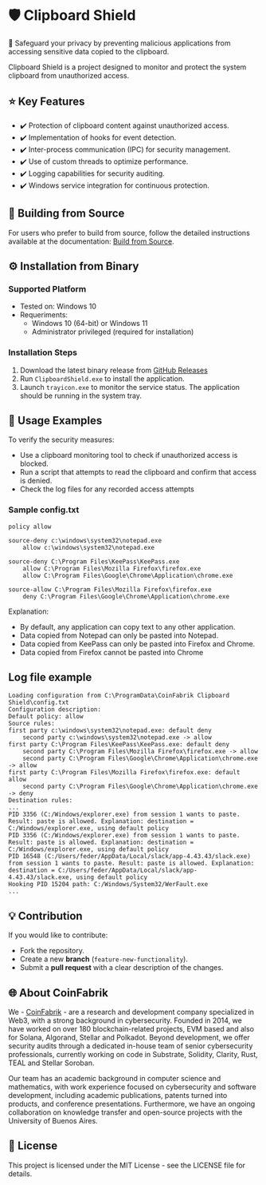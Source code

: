 # 🛡️ Clipboard Shield

🔐 Safeguard your privacy by preventing malicious applications from accessing sensitive data copied to the clipboard.

Clipboard Shield is a project designed to monitor and protect the system clipboard from unauthorized access.

## ⭐️ Key Features
- ✔️ Protection of clipboard content against unauthorized access.
- ✔️ Implementation of hooks for event detection.
- ✔️ Inter-process communication (IPC) for security management.
- ✔️ Use of custom threads to optimize performance.
- ✔️ Logging capabilities for security auditing.
- ✔️ Windows service integration for continuous protection.

## 🔨 Building from Source

For users who prefer to build from source, follow the detailed instructions available at the documentation: [Build from Source](doc/BuildFromSource.md).

## ⚙️ Installation from Binary

### Supported Platform

* Tested on: Windows 10
* Requeriments:
  * Windows 10 (64-bit) or Windows 11
  * Administrator privileged (required for installation)
 
### Installation Steps   

1. Download the latest binary release from [GitHub Releases](https://github.com/CoinFabrik/ClipboardShield/releases) 
2. Run `ClipboardShield.exe` to install the application.
3. Launch `trayicon.exe` to monitor the service status. The application should be running in the system tray.

## 📌 Usage Examples
To verify the security measures:
- Use a clipboard monitoring tool to check if unauthorized access is blocked.
- Run a script that attempts to read the clipboard and confirm that access is denied.
- Check the log files for any recorded access attempts

### Sample config.txt
```
policy allow

source-deny c:\windows\system32\notepad.exe
    allow c:\windows\system32\notepad.exe

source-deny C:\Program Files\KeePass\KeePass.exe
    allow C:\Program Files\Mozilla Firefox\firefox.exe
    allow C:\Program Files\Google\Chrome\Application\chrome.exe

source-allow C:\Program Files\Mozilla Firefox\firefox.exe
    deny C:\Program Files\Google\Chrome\Application\chrome.exe
```
Explanation:
* By default, any application can copy text to any other application.
* Data copied from Notepad can only be pasted into Notepad.
* Data copied from KeePass can only be pasted into Firefox and Chrome.
* Data copied from Firefox cannot be pasted into Chrome

## Log file example
```
Loading configuration from C:\ProgramData\CoinFabrik Clipboard Shield\config.txt
Configuration description:
Default policy: allow
Source rules:
first party c:\windows\system32\notepad.exe: default deny
    second party c:\windows\system32\notepad.exe -> allow
first party C:\Program Files\KeePass\KeePass.exe: default deny
    second party C:\Program Files\Mozilla Firefox\firefox.exe -> allow
    second party C:\Program Files\Google\Chrome\Application\chrome.exe -> allow
first party C:\Program Files\Mozilla Firefox\firefox.exe: default allow
    second party C:\Program Files\Google\Chrome\Application\chrome.exe -> deny
Destination rules:
...
PID 3356 (C:/Windows/explorer.exe) from session 1 wants to paste. Result: paste is allowed. Explanation: destination = C:/Windows/explorer.exe, using default policy
PID 3356 (C:/Windows/explorer.exe) from session 1 wants to paste. Result: paste is allowed. Explanation: destination = C:/Windows/explorer.exe, using default policy
PID 16548 (C:/Users/feder/AppData/Local/slack/app-4.43.43/slack.exe) from session 1 wants to paste. Result: paste is allowed. Explanation: destination = C:/Users/feder/AppData/Local/slack/app-4.43.43/slack.exe, using default policy
Hooking PID 15204 path: C:/Windows/System32/WerFault.exe
...
```


## 💡 Contribution
If you would like to contribute:
- Fork the repository.
- Create a new **branch** (`feature-new-functionality`).
- Submit a **pull request** with a clear description of the changes.

## 🌐 About CoinFabrik 
We - [CoinFabrik](https://www.coinfabrik.com/) - are a research and development company specialized in Web3, with a strong background in cybersecurity. Founded in 2014, we have worked on over 180 blockchain-related projects, EVM based and also for Solana, Algorand, Stellar and Polkadot. Beyond development, we offer security audits through a dedicated in-house team of senior cybersecurity professionals, currently working on code in Substrate, Solidity, Clarity, Rust, TEAL and Stellar Soroban.

Our team has an academic background in computer science and mathematics, with work experience focused on cybersecurity and software development, including academic publications, patents turned into products, and conference presentations. Furthermore, we have an ongoing collaboration on knowledge transfer and open-source projects with the University of Buenos Aires.

## 📜 License
This project is licensed under the MIT License - see the LICENSE file for details.

